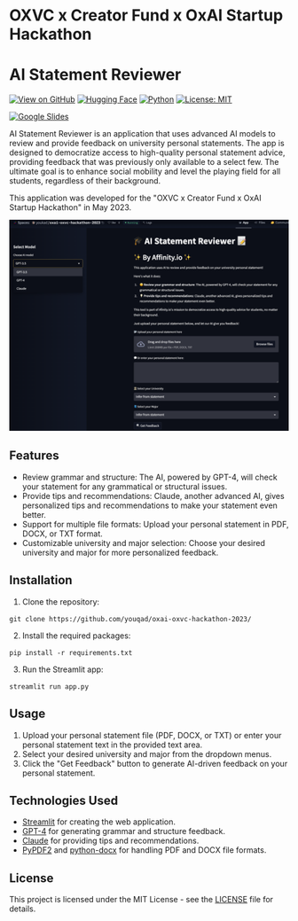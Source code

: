 # OXVC x Creator Fund x OxAI Startup Hackathon
# AI Statement Reviewer

[![View on GitHub](https://img.shields.io/badge/-View%20on%20GitHub-000?style=flat&logo=github&logoColor=white&link=https://github.com/youqad/oxai-oxvc-hackathon-2023/)](https://github.com/youqad/oxai-oxvc-hackathon-2023/)
[![Hugging Face](https://img.shields.io/badge/%F0%9F%A4%97%20Hugging%20Face-Spaces-blue)](https://huggingface.co/spaces/youkad/oxai-oxvc-hackathon-2023)
[![Python](https://img.shields.io/badge/python-3.8+-blue.svg)](https://www.python.org/downloads/)
[![License: MIT](https://img.shields.io/badge/License-MIT-green.svg)](https://opensource.org/licenses/MIT)

[![Google Slides](https://img.shields.io/badge/Google%20Drive-4285F4?style=for-the-badge&logo=googledrive&logoColor=white)](https://docs.google.com/presentation/d/1qAX-VBRQs6WAwqB-ulv1hx280q969V1khsswykX9Fww/edit?usp=sharing)

AI Statement Reviewer is an application that uses advanced AI models to review and provide feedback on university personal statements. The app is designed to democratize access to high-quality personal statement advice, providing feedback that was previously only available to a select few. The ultimate goal is to enhance social mobility and level the playing field for all students, regardless of their background.

This application was developed for the "OXVC x Creator Fund x OxAI Startup Hackathon" in May 2023.

![AI Statement Reviewer Screenshot](screenshot.png)

## Features

- Review grammar and structure: The AI, powered by GPT-4, will check your statement for any grammatical or structural issues.
- Provide tips and recommendations: Claude, another advanced AI, gives personalized tips and recommendations to make your statement even better.
- Support for multiple file formats: Upload your personal statement in PDF, DOCX, or TXT format.
- Customizable university and major selection: Choose your desired university and major for more personalized feedback.

## Installation

1. Clone the repository:

```
git clone https://github.com/youqad/oxai-oxvc-hackathon-2023/
```

2. Install the required packages:

```
pip install -r requirements.txt
```

3. Run the Streamlit app:

```
streamlit run app.py
```

## Usage

1. Upload your personal statement file (PDF, DOCX, or TXT) or enter your personal statement text in the provided text area.
2. Select your desired university and major from the dropdown menus.
3. Click the "Get Feedback" button to generate AI-driven feedback on your personal statement.

## Technologies Used

- [Streamlit](https://streamlit.io/) for creating the web application.
- [GPT-4](https://openai.com/) for generating grammar and structure feedback.
- [Claude](https://anthropic.com/) for providing tips and recommendations.
- [PyPDF2](https://pypi.org/project/PyPDF2/) and [python-docx](https://python-docx.readthedocs.io/en/latest/) for handling PDF and DOCX file formats.

## License

This project is licensed under the MIT License - see the [LICENSE](LICENSE) file for details.